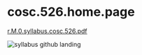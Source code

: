 # cosc.526.home.page

[r.M.0.syllabus.cosc.526.pdf](https://github.com/cosc-526/cosc.526.home.page/files/11466873/r.M.0.syllabus.cosc.526.pdf)  

![syllabus github landing](https://github.com/cosc-526/cosc.526.home.page/assets/133147275/00be5452-c47c-4a45-86fe-b189bf62bb37)  
